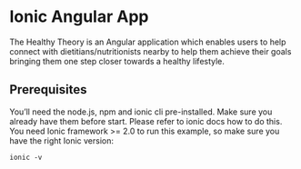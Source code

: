 # Ionic Angular App
The Healthy Theory is an Angular application which enables users to help connect with dietitians/nutritionists nearby to help them achieve their goals bringing them one step closer towards a healthy lifestyle.

## Prerequisites
You’ll need the node.js, npm and ionic cli pre-installed. Make sure you already have them before start. Please refer to  ionic docs  how to do this. You need Ionic framework >= 2.0 to run this example, so make sure you have the right Ionic version:
```
ionic -v
```
